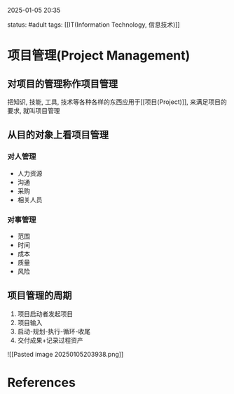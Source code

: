 2025-01-05    20:35

status: #adult 
tags: [[IT(Information Technology, 信息技术)]]


# 项目管理(Project Management)

## 对项目的管理称作项目管理

把知识, 技能, 工具, 技术等各种各样的东西应用于[[项目(Project)]], 来满足项目的要求, 就叫项目管理

## 从目的对象上看项目管理

### 对人管理

- 人力资源
- 沟通
- 采购
- 相关人员

### 对事管理

- 范围
- 时间
- 成本
- 质量
- 风险

## 项目管理的周期

1. 项目启动者发起项目
2. 项目输入
3. 启动-规划-执行-循环-收尾
4. 交付成果+记录过程资产

![[Pasted image 20250105203938.png]]

# References
